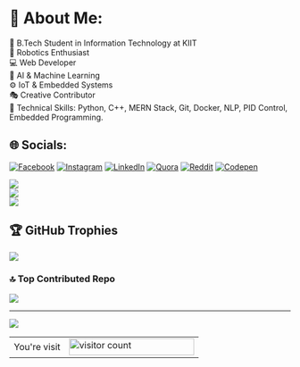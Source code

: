 # 💫 About Me:
🌟 B.Tech Student in Information Technology at KIIT<br>🤖 Robotics Enthusiast<br>💻 Web Developer<br>🧠 AI & Machine Learning<br>⚙️ IoT & Embedded Systems<br>🎭 Creative Contributor<br>🔧 Technical Skills: Python, C++, MERN Stack, Git, Docker, NLP, PID Control, Embedded Programming.<br>


## 🌐 Socials:
[![Facebook](https://img.shields.io/badge/Facebook-%231877F2.svg?logo=Facebook&logoColor=white)](https://facebook.com/rezosnd) [![Instagram](https://img.shields.io/badge/Instagram-%23E4405F.svg?logo=Instagram&logoColor=white)](https://instagram.com/rezosnd) [![LinkedIn](https://img.shields.io/badge/LinkedIn-%230077B5.svg?logo=linkedin&logoColor=white)](https://linkedin.com/in/rezosnd) [![Quora](https://img.shields.io/badge/Quora-%23B92B27.svg?logo=Quora&logoColor=white)](https://quora.com/profile/rezosnd) [![Reddit](https://img.shields.io/badge/Reddit-%23FF4500.svg?logo=Reddit&logoColor=white)](https://reddit.com/user/rezosnd) [![Codepen](https://img.shields.io/badge/Codepen-000000?style=for-the-badge&logo=codepen&logoColor=white)](https://codepen.io/rezosnd) 


![](https://github-readme-stats.vercel.app/api?username=rezosnd&theme=neon&hide_border=false&include_all_commits=true&count_private=true)<br/>
![](https://github-readme-streak-stats.herokuapp.com/?user=rezosnd&theme=neon&hide_border=false)<br/>
![](https://github-readme-stats.vercel.app/api/top-langs/?username=rezosnd&theme=neon&hide_border=false&include_all_commits=true&count_private=true&layout=compact)

## 🏆 GitHub Trophies
![](https://github-profile-trophy.vercel.app/?username=rezosnd&theme=neon&no-frame=false&no-bg=true&margin-w=4)

### 🔝 Top Contributed Repo
![](https://github-contributor-stats.vercel.app/api?username=rezosnd&limit=5&theme=neon&combine_all_yearly_contributions=true)

---
[![](https://visitcount.itsvg.in/api?id=rezosnd&icon=10&color=4)](https://visitcount.itsvg.in)
<table>
  <tr>
    <td>You're visit </td>
    <td><img src="https://profile-counter.glitch.me/rezosnd/count.svg" alt="visitor count" height="30" width="224" /></td>
  </tr>
</table>
